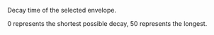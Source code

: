 Decay time of the selected envelope.

0 represents the shortest possible decay, 50 represents the longest.
